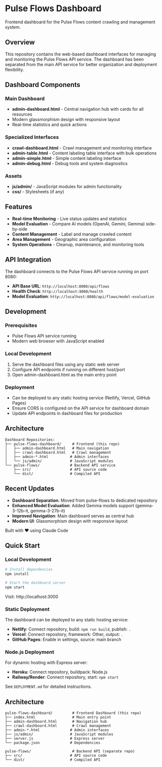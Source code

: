 # Pulse Flows Dashboard

Frontend dashboard for the Pulse Flows content crawling and management system.

## Overview

This repository contains the web-based dashboard interfaces for managing and monitoring the Pulse Flows API service. The dashboard has been separated from the main API service for better organization and deployment flexibility.

## Dashboard Components

### Main Dashboard
- **admin-dashboard.html** - Central navigation hub with cards for all resources
- Modern glassmorphism design with responsive layout
- Real-time statistics and quick actions

### Specialized Interfaces
- **crawl-dashboard.html** - Crawl management and monitoring interface
- **admin-table.html** - Content labeling table interface with bulk operations
- **admin-simple.html** - Simple content labeling interface
- **admin-debug.html** - Debug tools and system diagnostics

### Assets
- **js/admin/** - JavaScript modules for admin functionality
- **css/** - Stylesheets (if any)

## Features

- **Real-time Monitoring** - Live status updates and statistics
- **Model Evaluation** - Compare AI models (OpenAI, Gemini, Gemma) side-by-side
- **Content Management** - Label and manage crawled content
- **Area Management** - Geographic area configuration
- **System Operations** - Cleanup, maintenance, and monitoring tools

## API Integration

The dashboard connects to the Pulse Flows API service running on port 8080:
- **API Base URL**: `http://localhost:8080/api/flows`
- **Health Check**: `http://localhost:8080/health`
- **Model Evaluation**: `http://localhost:8080/api/flows/model-evaluation`

## Development

### Prerequisites
- Pulse Flows API service running
- Modern web browser with JavaScript enabled

### Local Development
1. Serve the dashboard files using any static web server
2. Configure API endpoints if running on different host/port
3. Open admin-dashboard.html as the main entry point

### Deployment
- Can be deployed to any static hosting service (Netlify, Vercel, GitHub Pages)
- Ensure CORS is configured on the API service for dashboard domain
- Update API endpoints in dashboard files for production

## Architecture

```
Dashboard Repositories:
├── pulse-flows-dashboard/     # Frontend (this repo)
│   ├── admin-dashboard.html   # Main navigation
│   ├── crawl-dashboard.html   # Crawl management
│   ├── admin-*.html          # Admin interfaces
│   └── js/admin/             # JavaScript modules
└── pulse-flows/              # Backend API service
    ├── src/                  # API source code
    └── dist/                 # Compiled API
```

## Recent Updates

- **Dashboard Separation**: Moved from pulse-flows to dedicated repository
- **Enhanced Model Evaluation**: Added Gemma models support (gemma-3-12b-it, gemma-3-27b-it)
- **Improved Navigation**: Main dashboard serves as central hub
- **Modern UI**: Glassmorphism design with responsive layout

Built with ❤️ using Claude Code

## Quick Start

### Local Development
```bash
# Install dependencies
npm install

# Start the dashboard server
npm start
```

Visit: http://localhost:3000

### Static Deployment
The dashboard can be deployed to any static hosting service:
- **Netlify**: Connect repository, build: `npm run build`, publish: `.`
- **Vercel**: Connect repository, framework: Other, output: `.`
- **GitHub Pages**: Enable in settings, source: main branch

### Node.js Deployment
For dynamic hosting with Express server:
- **Heroku**: Connect repository, buildpack: Node.js
- **Railway/Render**: Connect repository, start: `npm start`

See `DEPLOYMENT.md` for detailed instructions.

## Architecture

```
pulse-flows-dashboard/         # Frontend Dashboard (this repo)
├── index.html                 # Main entry point
├── admin-dashboard.html       # Navigation hub
├── crawl-dashboard.html       # Crawl management
├── admin-*.html              # Admin interfaces
├── js/admin/                 # JavaScript modules
├── server.js                 # Express server
└── package.json              # Dependencies

pulse-flows/                   # Backend API (separate repo)
├── src/                      # API source code
└── dist/                     # Compiled API
```
